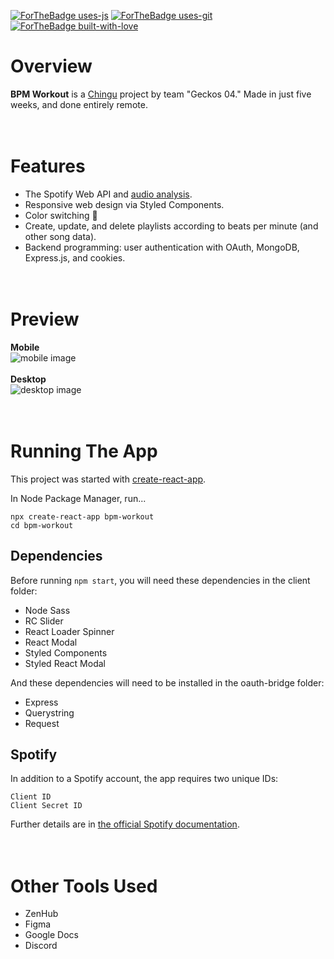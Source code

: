 [![ForTheBadge uses-js](http://ForTheBadge.com/images/badges/uses-js.svg)](http://ForTheBadge.com) [![ForTheBadge uses-git](http://ForTheBadge.com/images/badges/uses-git.svg)](https://GitHub.com/) [![ForTheBadge built-with-love](http://ForTheBadge.com/images/badges/built-with-love.svg)](https://GitHub.com/Naereen/)

# Overview
**BPM Workout** is a [Chingu](https://chingu.io/) project by team "Geckos 04." Made in just five weeks, and done entirely remote.
<br><br><br>
# Features
* The Spotify Web API and [audio analysis](https://developer.spotify.com/documentation/web-api/reference/tracks/get-audio-analysis/).
* Responsive web design via Styled Components.
* Color switching 🎨
* Create, update, and delete playlists according to beats per minute (and other song data).
* Backend programming: user authentication with OAuth, MongoDB, Express.js, and cookies.
<br><br><br>

# Preview
**Mobile**
<br>
![mobile image](https://user-images.githubusercontent.com/17715289/84580074-39d3ba00-ad99-11ea-8b1e-442bfed1f1d6.png)
<br><br>
**Desktop**
<br>
![desktop image](https://user-images.githubusercontent.com/17715289/84580073-393b2380-ad99-11ea-9f75-be9ba5750110.png)
<br><br><br>

# Running The App
This project was started with [create-react-app](https://reactjs.org/docs/create-a-new-react-app.html).

In Node Package Manager, run...

`npx create-react-app bpm-workout`
<br>
`cd bpm-workout`

## Dependencies
Before running `npm start`, you will need these dependencies in the client folder:

* Node Sass
* RC Slider
* React Loader Spinner
* React Modal
* Styled Components
* Styled React Modal

And these dependencies will need to be installed in the oauth-bridge folder:

* Express
* Querystring
* Request

## Spotify
In addition to a Spotify account, the app requires two unique IDs:

`Client ID`
<br>
`Client Secret ID`

Further details are in [the official Spotify documentation](https://developer.spotify.com/documentation/web-api/quick-start/).
<br><br><br>

# Other Tools Used
* ZenHub
* Figma
* Google Docs
* Discord
